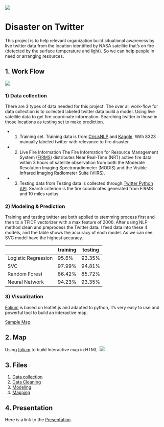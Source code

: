 **![](https://lh4.googleusercontent.com/TsiWZ9fTYm4njrqMhPpnUXMKydEXvIaV43kQ4yfQQw7Mezske9ckWToNmdu7zlRQkveaZhWCf17d_Yy2XAkZWSEim2MdZTCkGPFHTtbNwN7NLBQ8UhEAmgOe1qHNpZuSL7X5yDRDWFY)**
# Disaster on Twitter
This project is to help relevant organization build situational awareness by live twitter data from the location identified by NASA satellite that’s on fire (detected by the surface temperature and light). So we can help people in need or arranging resources.

## 1. Work Flow
**![](https://lh3.googleusercontent.com/ejvRIPyVai61MylL3oU8seMUXsMzbk3l1l7lRzPWtruURWkDOYYqve1H5U5hjpHjJiKRONRt9UVy8CC3EJTMVEaiQ9sfJqj_16cDxIVIiQ4JQqFqj_-h10BmCoMhs68eI80vaUikJEo)**
### 1) Data collection
There are 3 types of data needed for this project. The over all work-flow for data collection is to collected labeled twitter data build a model. Using live satellite data to get fire coordinate information. Searching twitter in those in those locations as testing set to make prediction.
- 1) Training set.
Training data is from [CrisisNLP](https://crisisnlp.qcri.org/) and [Kaggle](https://www.kaggle.com/). With 8323 manually labeled twitter with relevance to fire disaster.
- 2) Live Fire Information
The Fire Information for Resource Management System ([FIRMS](https://firms.modaps.eosdis.nasa.gov/)) distributes Near Real-Time (NRT) active fire data within 3 hours of satellite observation from both the Moderate Resolution Imaging Spectroradiometer (MODIS) and the Visible Infrared Imaging Radiometer Suite (VIIRS).
- 3) Testing data from
Testing data is collected through [Twitter Python API](https://python-twitter.readthedocs.io/en/latest/). Search criterion is the fire coordinates generated from FIRMS and 10 miles radius
### 2) Modeling & Prediction
Training and testing twitter are both applied to stemming process first and then to a TFIDF vectorizer with a max feature of 2000.  After using NLP method clean and preprocess the Twitter data. I feed data into these 4 models, and the table shows the accuracy of each model. As we can see, SVC model have the highest accuracy.

||training|testing|
|---|---|---|
|Logistic Regression|95.6%|93.35%|
|SVC|97.99%|94.81%|
|Random Forest|86.42%|85.72%|
|Neural Network|94.23%|93.35%|

### 3) Visualization
[Folium](https://python-visualization.github.io/folium/) is based on leaflet.js and adapted to python, it’s very easy to use and powerful tool to build an interactive map.

[Sample Map](https://cdn.github.com/Kuduhe/Disaster_on_twitter/blob/master/Maps/20191104map.html)
## 2. Map
Using [folium](https://python-visualization.github.io/folium/) to build Interactive map in HTML.
**![](./Maps/Demo.gif)**

## 3. Files

1. [Data collection](./Code/Data_collection.py)
2. [Data Cleaning](./Code/Cleaning.py)
3. [Modeling](./Code/Modeling.py)
4. [Mapping](/Code/Map.py)


## 4. Presentation
Here is a link to the [Presentation](https://docs.google.com/presentation/d/1BqGOjToTsxA7bS1ZYiku7zGGz6AGCvnpz2zphT1QKs8/edit?usp=sharing).
